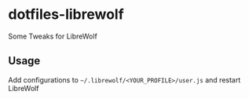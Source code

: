 # dotfiles-librewolf
Some Tweaks for LibreWolf

## Usage
Add configurations to `~/.librewolf/<YOUR_PROFILE>/user.js` and restart LibreWolf

